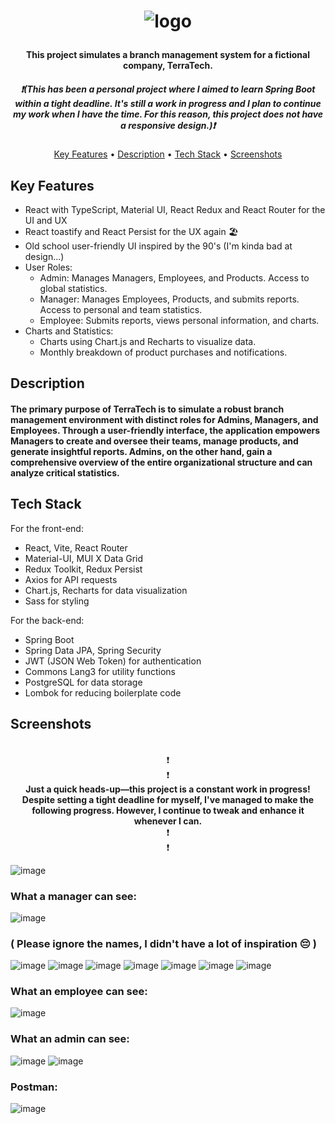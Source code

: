 <h1 align="center">
  
  ![logo](https://github.com/VadeanFlaviuAlexandru/TerraTech/assets/103831098/31528161-b6eb-4e6b-9083-e996fe4a0ae7)
  <h4 align="center">This project simulates a branch management system for a fictional company, TerraTech.</h4>
 <h5 align="center">❗(This has been a personal project where I aimed to learn Spring Boot within a tight deadline. It's still a work in progress and I plan to continue my work when I have the time. For this reason, this project does not have a responsive design.)❗</h5>
</h1>
<p align="center">
  <a href="#key-features">Key Features</a> •
  <a href="#description">Description</a> •
    <a href="#tech-stack">Tech Stack</a> •
    <a href="#screenshots">Screenshots</a>
</p>



## Key Features

* React with TypeScript, Material UI, React Redux and React Router for the UI and UX
* React toastify and React Persist for the UX again 🏖️
* Old school user-friendly UI inspired by the 90's (I'm kinda bad at design...)
* User Roles:
    * Admin: Manages Managers, Employees, and Products. Access to global statistics.
    * Manager: Manages Employees, Products, and submits reports. Access to personal and team statistics.
    * Employee: Submits reports, views personal information, and charts.
* Charts and Statistics:
    * Charts using Chart.js and Recharts to visualize data.
    * Monthly breakdown of product purchases and notifications.

## Description

<h4>The primary purpose of TerraTech is to simulate a robust branch management environment with distinct roles for Admins, Managers, and Employees. Through a user-friendly interface, the application empowers Managers to create and oversee their teams, manage products, and generate insightful reports. Admins, on the other hand, gain a comprehensive overview of the entire organizational structure and can analyze critical statistics.</h3>  

## Tech Stack

For the front-end:
  * React, Vite, React Router
  * Material-UI, MUI X Data Grid
  * Redux Toolkit, Redux Persist
  * Axios for API requests
  * Chart.js, Recharts for data visualization
  * Sass for styling
    
For the back-end:
  * Spring Boot
  * Spring Data JPA, Spring Security
  * JWT (JSON Web Token) for authentication
  * Commons Lang3 for utility functions
  * PostgreSQL for data storage
  * Lombok for reducing boilerplate code
  
## Screenshots

<p align="center">
  <br>❗<br>❗<br>
<b>Just a quick heads-up—this project is a constant work in progress! Despite setting a tight deadline for myself, I've managed to make the following progress. However, I continue to tweak and enhance it whenever I can.</b>
    <br>❗<br>❗<br>
</p>

![image](https://github.com/VadeanFlaviuAlexandru/TerraTech/assets/103831098/d3fc23aa-df44-4b9a-8e03-50e95106bbb1)

<h3>What a manager can see:</h3>

![image](https://github.com/VadeanFlaviuAlexandru/TerraTech/assets/103831098/7d526615-628d-4df8-bcb6-6efbc4c0b9d5)

<h3>( Please ignore the names, I didn't have a lot of inspiration 😔 )</h3>

![image](https://github.com/VadeanFlaviuAlexandru/TerraTech/assets/103831098/08d15224-7d41-41e0-b3e8-6302a44e5c4d)
![image](https://github.com/VadeanFlaviuAlexandru/TerraTech/assets/103831098/c34ffdf8-a45a-4e01-b9ff-ec67db2c5182)
![image](https://github.com/VadeanFlaviuAlexandru/TerraTech/assets/103831098/4b8a54f7-f5ec-49a1-86a3-34b1c10951f0)
![image](https://github.com/VadeanFlaviuAlexandru/TerraTech/assets/103831098/b602eda1-3211-4fac-bbb9-bc7659fa6be2)
![image](https://github.com/VadeanFlaviuAlexandru/TerraTech/assets/103831098/7272d329-c738-44e0-be2d-efa89071f310)
![image](https://github.com/VadeanFlaviuAlexandru/TerraTech/assets/103831098/68399a07-4f20-4e6e-bcd4-a493972b9a26)
![image](https://github.com/VadeanFlaviuAlexandru/TerraTech/assets/103831098/b866544e-7a1c-44fa-b822-22033ef0826c)

<h3>What an employee can see:</h3>

![image](https://github.com/VadeanFlaviuAlexandru/TerraTech/assets/103831098/9bb2a46e-f836-4230-990c-350b58ed29f2)

<h3>What an admin can see:</h3>

![image](https://github.com/VadeanFlaviuAlexandru/TerraTech/assets/103831098/9af57092-90b6-4854-b64a-24d7d0902339)
![image](https://github.com/VadeanFlaviuAlexandru/TerraTech/assets/103831098/62b34035-4922-44d3-be75-e48c15be061d)

<h3>Postman:</h3>

![image](https://github.com/VadeanFlaviuAlexandru/TerraTech/assets/103831098/81befafd-db06-4100-9d44-9a2ae6228f01)
